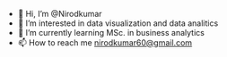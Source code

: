- 👋 Hi, I’m @Nirodkumar
- 👀 I’m interested in data visualization and data analitics
- 🌱 I’m currently learning MSc. in business analytics
- 📫 How to reach me nirodkumar60@gmail.com

<!---
Nirodkumar/Nirodkumar is a ✨ special ✨ repository because its `README.md` (this file) appears on your GitHub profile.
You can click the Preview link to take a look at your changes.
--->
